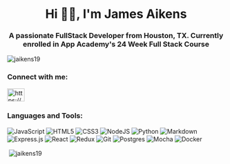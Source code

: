 <h1 align="center">Hi 👋🏻, I'm James Aikens</h1>
<h3 align="center">A passionate FullStack Developer from Houston, TX. Currently enrolled in App Academy's 24 Week Full Stack Course </h3>

<p align="left"> <img src="https://komarev.com/ghpvc/?username=jaikens19&label=Profile%20views&color=0e75b6&style=flat" alt="jaikens19" /> </p>

<h3 align="left">Connect with me:</h3>
<p align="left">
<a href="https://www.linkedin.com/in/james-aikens-8b051597/" target="blank"><img align="center" src="https://cdn.jsdelivr.net/npm/simple-icons@3.0.1/icons/linkedin.svg" alt="https://www.linkedin.com/in/james-aikens-8b051597/" height="30" width="40" /></a>
</p>

<h3 align="left">Languages and Tools:</h3>

<div>
<img align="center" alt="JavaScript" src="https://img.shields.io/badge/javascript%20-%23323330.svg?&style=for-the-badge&logo=javascript&logoColor=%23F7DF1E"/>
<img align="center" alt="HTML5" src="https://img.shields.io/badge/html5%20-%23E34F26.svg?&style=for-the-badge&logo=html5&logoColor=white"/>
<img align="center" alt="CSS3" src="https://img.shields.io/badge/css3%20-%231572B6.svg?&style=for-the-badge&logo=css3&logoColor=white"/>
<img align="center" alt="NodeJS" src="https://img.shields.io/badge/node.js%20-%2343853D.svg?&style=for-the-badge&logo=node.js&logoColor=white"/>
<img align="center" alt="Python" src="https://img.shields.io/badge/python%20-%2314354C.svg?&style=for-the-badge&logo=python&logoColor=white"/>
<img align="center" alt="Markdown" src="https://img.shields.io/badge/markdown-%23000000.svg?&style=for-the-badge&logo=markdown&logoColor=white"/>
<img align="center" alt="Express.js" src="https://img.shields.io/badge/express.js%20-%23404d59.svg?&style=for-the-badge"/>
<img align="center" alt="React" src="https://img.shields.io/badge/react%20-%2320232a.svg?&style=for-the-badge&logo=react&logoColor=%2361DAFB"/>
<img align="center" alt="Redux" src="https://img.shields.io/badge/redux%20-%23593d88.svg?&style=for-the-badge&logo=redux&logoColor=white"/>
<img align="center" alt="Git" src="https://img.shields.io/badge/git%20-%23F05033.svg?&style=for-the-badge&logo=git&logoColor=white"/>
<img align="center" alt="Postgres" src ="https://img.shields.io/badge/postgres-%23316192.svg?&style=for-the-badge&logo=postgresql&logoColor=white"/>
<img align="center" alt="Mocha" src="https://img.shields.io/badge/-mocha-%238D6748?&style=for-the-badge&logo=mocha&logoColor=white"/>
<img align="center" alt="Docker" src="https://img.shields.io/badge/docker%20-%230db7ed.svg?&style=for-the-badge&logo=docker&logoColor=white"/>
</div>
<div>
</div>
<p>&nbsp;<img align="center" src="https://github-readme-stats.vercel.app/api?username=jaikens19&show_icons=true&locale=en" alt="jaikens19" /></p>















